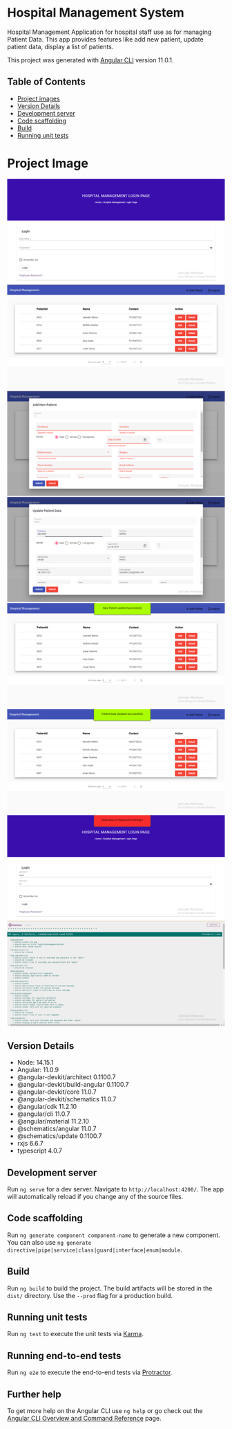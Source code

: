 # Hospital Management System

Hospital Management Application  for  hospital staff use as for managing Patient Data. This app provides  features like add new patient, update patient data, display a list of patients.  

This project was generated with [Angular CLI](https://github.com/angular/angular-cli) version 11.0.1.

## Table of Contents

* [ Project images ](#Project-Image)
* [ Version Details ](#Version-Details)
* [ Development server](#Development-server) 
* [ Code scaffolding](#Code-scaffolding)
* [ Build](#Build)
* [ Running unit tests](#Running-unit-tests)

# Project Image 

<img src="src\assets\Frontend-Screenshots\1.PNG">
<img src="src\assets\Frontend-Screenshots\2.PNG">
<img src="src\assets\Frontend-Screenshots\3.PNG">
<img src="src\assets\Frontend-Screenshots\4.PNG">
<img src="src\assets\Frontend-Screenshots\5.PNG">
<img src="src\assets\Frontend-Screenshots\6.PNG">
<img src="src\assets\Frontend-Screenshots\7.PNG">
<img src="src\assets\Frontend-Screenshots\8.PNG">

## Version Details

*  Node: 14.15.1
*  Angular: 11.0.9
*  @angular-devkit/architect       0.1100.7
*  @angular-devkit/build-angular   0.1100.7
*  @angular-devkit/core            11.0.7
*  @angular-devkit/schematics      11.0.7
*  @angular/cdk                    11.2.10
*  @angular/cli                    11.0.7
*  @angular/material               11.2.10
*  @schematics/angular             11.0.7
*  @schematics/update              0.1100.7
*  rxjs                            6.6.7
*  typescript                      4.0.7

## Development server

Run `ng serve` for a dev server. Navigate to `http://localhost:4200/`. The app will automatically reload if you change any of the source files.

## Code scaffolding

Run `ng generate component component-name` to generate a new component. You can also use `ng generate directive|pipe|service|class|guard|interface|enum|module`.

## Build

Run `ng build` to build the project. The build artifacts will be stored in the `dist/` directory. Use the `--prod` flag for a production build.

## Running unit tests

Run `ng test` to execute the unit tests via [Karma](https://karma-runner.github.io).

## Running end-to-end tests

Run `ng e2e` to execute the end-to-end tests via [Protractor](http://www.protractortest.org/).

## Further help

To get more help on the Angular CLI use `ng help` or go check out the [Angular CLI Overview and Command Reference](https://angular.io/cli) page.
